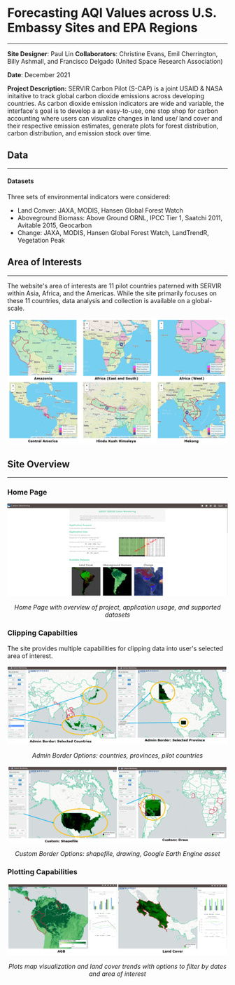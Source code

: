 # Forecasting AQI Values across U.S. Embassy Sites and EPA Regions
---
**Site Designer**: Paul Lin
**Collaborators**: Christine Evans, Emil Cherrington, Billy Ashmall, and Francisco Delgado (United Space Research Association)

**Date**: December 2021

**Project Description:** 
SERVIR Carbon Pilot (S-CAP) is a joint USAID & NASA initaitive to track global carbon dioxide emissions across developing countries.  As carbon dioxide emission indicators are wide and variable, the interface's goal is to develop a an easy-to-use, one stop shop for carbon accounting where users can visualize changes in land use/ land cover and their respective emission estimates, generate plots for forest distribution, carbon distribution, and emission stock over time.

## Data
---
#### Datasets
Three sets of environmental indicators were considered:
- Land Conver: JAXA, MODIS, Hansen Global Forest Watch
- Aboveground Biomass: Above Ground ORNL, IPCC Tier 1, Saatchi 2011, Avitable 2015, Geocarbon
- Change: JAXA, MODIS, Hansen Global Forest Watch, LandTrendR, Vegetation Peak

## Area of Interests
---
The website's area of interests are 11 pilot countries paterned with SERVIR within Asia, Africa, and the Americas.  While the site primarily focuses on these 11 countries, data analysis and collection is available on a global-scale.
<p align = "center"><img src="https://github.com/paulslin/paulslin.github.io/blob/main/images/Carbon/Regions.png?raw=true"></p>


## Site Overview
---
### Home Page
<p align = "center"><img src="https://github.com/paulslin/paulslin.github.io/blob/main/images/Carbon/about.png?raw=true"></p>
<p align = "center"><i>Home Page with overview of project, application usage, and supported datasets</i></p>

### Clipping Capabilties
The site provides multiple capabilities for clipping data into user's selected area of interest.
<p align = "center"><img src="https://github.com/paulslin/paulslin.github.io/blob/main/images/Carbon/clip_admin2.png?raw=true"></p>
<p align = "center"><i>Admin Border Options: countries, provinces, pilot countries</i></p>
<p align = "center"><img src="https://github.com/paulslin/paulslin.github.io/blob/main/images/Carbon/clip_custom.png?raw=true"></p>
<p align = "center"><i>Custom Border Options: shapefile, drawing, Google Earth Engine asset</i></p>

### Plotting Capabilities
<p align = "center"><img src="https://github.com/paulslin/paulslin.github.io/blob/main/images/Carbon/map_plots.png?raw=true"></p>
<p align = "center"><i>Plots map visualization and land cover trends with options to filter by dates and area of interest</i></p>
